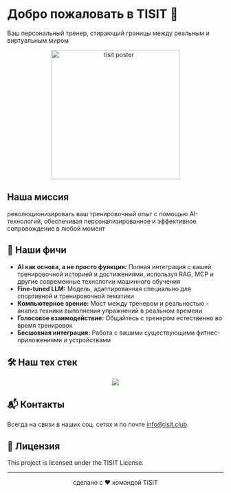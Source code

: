 # Добро пожаловать в TISIT 👋

Ваш персональный тренер, стирающий границы между реальным и виртуальным миром

<div style="text-align: center">
  <img src="https://raw.githubusercontent.com/tisit/assets/main/tisit_poster_studio.png" alt="tisit poster" width="300"/>
</div>

## Наша миссия

революционизировать ваш тренировочный опыт с помощью AI-технологий, обеспечивая персонализированное и эффективное
сопровождение в любой момент

## 🌟 Наши фичи

- **AI как основа, а не просто функция:** Полная интеграция с вашей тренировочной историей и достижениями, используя
  RAG, MCP и другие современные технологии машинного обучения
- **Fine-tuned LLM:** Модель, адаптированная специально для спортивной и тренировочной тематики
- **Компьютерное зрение:** Мост между тренером и реальностью - анализ техники выполнения упражнений в реальном времени
- **Голосовое взаимодействие:** Общайтесь с тренером естественно во время тренировок
- **Бесшовная интеграция:** Работа с вашими существующими фитнес-приложениями и устройствами

## 🛠️ Наш тех стек

<div style="text-align: center">
  <a href="https://skillicons.dev">
    <img src="https://skillicons.dev/icons?i=fastapi,kafka,postgres,mongodb,redis,python,pytorch,tensorflow,typescript,docker,kubernetes" />
  </a> 
</div>

## 📬 Контакты

Всегда на связи в наших соц. сетях и по почте info@tisit.club.

## 📄 Лицензия

This project is licensed under the TISIT License.

---

<div style="text-align: center">
  сделано с ❤️ командой TISIT
</div>

